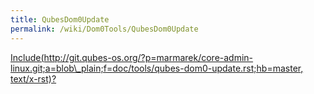 ```yaml
---
title: QubesDom0Update
permalink: /wiki/Dom0Tools/QubesDom0Update
---
```


[Include(http://git.qubes-os.org/?p=marmarek/core-admin-linux.git;a=blob\_plain;f=doc/tools/qubes-dom0-update.rst;hb=master, text/x-rst)?](/wiki/Dom0Tools/Include(http%3A/git.qubes-os.org?p=marmarek/core-admin-linux.git;a=blob_plain;f=doc/tools/qubes-dom0-update.rst;hb=master,%20text/x-rst))
